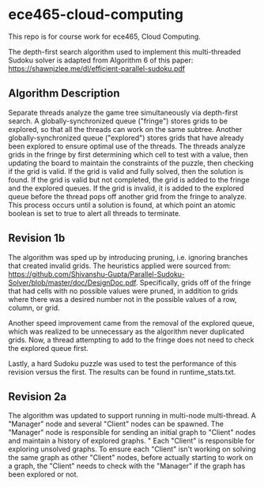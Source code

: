 # ece465-cloud-computing
This repo is for course work for ece465, Cloud Computing.

The depth-first search algorithm used to implement this multi-threaded Sudoku solver is adapted from Algorithm 6 of this paper:
https://shawnjzlee.me/dl/efficient-parallel-sudoku.pdf

## Algorithm Description

Separate threads analyze the game tree simultaneously via depth-first search. A globally-synchronized queue ("fringe") stores grids to be explored, so that all the threads can work on the same subtree. Another globally-synchronized queue ("explored") stores grids that have already been explored to ensure optimal use of the threads. The threads analyze grids in the fringe by first determining which cell to test with a value, then updating the board to maintain the constraints of the puzzle, then checking if the grid is valid. If the grid is valid and fully solved, then the solution is found. If the grid is valid but not completed, the grid is added to the fringe and the explored queues. If the grid is invalid, it is added to the explored queue before the thread pops off another grid from the fringe to analyze. This process occurs until a solution is found, at which point an atomic boolean is set to true to alert all threads to terminate.

## Revision 1b

The algorithm was sped up by introducing pruning, i.e. ignoring branches that created invalid grids. The heuristics applied were sourced from: https://github.com/Shivanshu-Gupta/Parallel-Sudoku-Solver/blob/master/doc/DesignDoc.pdf.
Specifically, grids off of the fringe that had cells with no possible values were pruned, in addition to grids where there was a desired number not in the possible values of a row, column, or grid. 

Another speed improvement came from the removal of the explored queue, which was realized to be unnecessary as the algorithm never duplicated grids. Now, a thread attempting to add to the fringe does not need to check the explored queue first.

Lastly, a hard Sudoku puzzle was used to test the performance of this revision versus the first. The results can be found in runtime_stats.txt.

## Revision 2a
The algorithm was updated to support running in multi-node multi-thread. A "Manager" node and several "Client" nodes can be spawned. The "Manager" node is responsible for sending an initial graph to "Client" nodes and maintain a history of explored graphs. " Each "Client" is responsible for exploring unsolved graphs. To ensure each "Client" isn't working on solving the same graph as other "Client" nodes, before actually starting to work on a graph, the "Client" needs to check with the "Manager" if the graph has been explored or not.